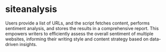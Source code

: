 ﻿# siteanalysis
Users provide a list of URLs, and the script fetches content, performs sentiment analysis, and stores the results in a comprehensive report. This empowers writers to efficiently assess the overall sentiment of multiple websites, informing their writing style and content strategy based on data-driven insights.
